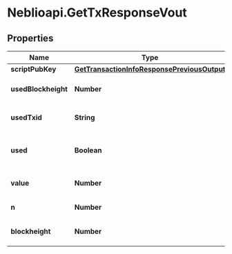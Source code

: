 # Neblioapi.GetTxResponseVout

## Properties
Name | Type | Description | Notes
------------ | ------------- | ------------- | -------------
**scriptPubKey** | [**GetTransactionInfoResponsePreviousOutput**](GetTransactionInfoResponsePreviousOutput.md) |  | [optional] 
**usedBlockheight** | **Number** | Blockheight this output was used in | [optional] 
**usedTxid** | **String** | TXID this output was used in | [optional] 
**used** | **Boolean** | Whether this output has now been used | [optional] 
**value** | **Number** | Value of the output in NEBL | [optional] 
**n** | **Number** | Output index | [optional] 
**blockheight** | **Number** | Blockheight of this transaction | [optional] 


